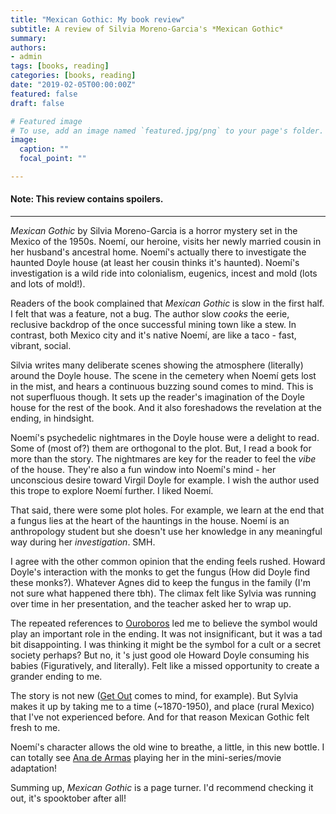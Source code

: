 ```yaml
---
title: "Mexican Gothic: My book review"
subtitle: A review of Silvia Moreno-Garcia's *Mexican Gothic* 
summary: 
authors:
- admin
tags: [books, reading]
categories: [books, reading]
date: "2019-02-05T00:00:00Z"
featured: false
draft: false

# Featured image
# To use, add an image named `featured.jpg/png` to your page's folder. 
image:
  caption: ""
  focal_point: ""

---
```

<!-- What is the author trying to do? -->
<!-- Did they do it successfully? -->

#### Note: This review contains spoilers.
---

*Mexican Gothic* by Silvia Moreno-Garcia is a horror mystery set in the Mexico of the 1950s. Noemí, our heroine, visits her newly married cousin in her husband's ancestral home. Noemí's actually there to investigate the haunted Doyle house (at least her cousin thinks it's haunted). Noemí's investigation is a wild ride into colonialism, eugenics, incest and mold (lots and lots of mold!).

Readers of the book complained that *Mexican Gothic* is slow in the first half. I felt that was a feature, not a bug. The author slow *cooks*  the eerie, reclusive backdrop of the once successful mining town like a stew. In contrast, both Mexico city and it's native Noemí, are like a taco - fast, vibrant, social.

Silvia writes many deliberate scenes showing the atmosphere (literally) around the Doyle house. The scene in the cemetery when Noemí gets lost in the mist, and hears a continuous buzzing sound comes to mind. This is not superfluous though. It sets up the reader's imagination of the Doyle house for the rest of the book. And it also foreshadows the revelation at the ending, in hindsight.

Noemí's psychedelic nightmares in the Doyle house were a delight to read. Some of (most of?) them are orthogonal to the plot. But, I read a book for more than the story. The nightmares are key for the reader to feel the *vibe* of the house. They're also a fun window into Noemí's mind - her unconscious desire toward Virgil Doyle for example. I wish the author used this trope to explore Noemí further. I liked Noemí.

That said, there were some plot holes. For example, we learn at the end that a fungus lies at the heart of the hauntings in the house. Noemí is an anthropology student but she doesn't use her knowledge in any meaningful way during her *investigation*. SMH.

I agree with the other common opinion that the ending feels rushed. Howard Doyle's interaction with the monks to get the fungus (How did Doyle find these monks?). Whatever Agnes did to keep the fungus in the family (I'm not sure what happened there tbh). The climax felt like Sylvia was running over time in her presentation, and the teacher asked her to wrap up.

The repeated references to [Ouroboros](https://en.wikipedia.org/wiki/Ouroboros) led me to believe the symbol would play an important role in the ending. It was not insignificant, but it was a tad bit disappointing. I was thinking it might be the symbol for a cult or a secret society perhaps? But no, it 's just good ole Howard Doyle consuming his babies (Figuratively, and literally). Felt like a missed opportunity to create a grander ending to me.

The story is not new ([Get Out](https://en.wikipedia.org/wiki/Get_Out) comes to mind, for example). But Sylvia makes it up by taking me to a time (~1870-1950), and place (rural Mexico) that I've not experienced before. And for that reason Mexican Gothic felt fresh to me.

Noemí's character allows the old wine to breathe, a little, in this new bottle. I can totally see [Ana de Armas](https://www.imdb.com/name/nm1869101/) playing her in the mini-series/movie adaptation!

Summing up, *Mexican Gothic* is a page turner. I'd recommend checking it out, it's spooktober after all!